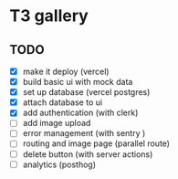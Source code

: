 # T3 gallery

## TODO

- [x] make it deploy (vercel)
- [x] build basic ui with mock data
- [x] set up database (vercel postgres)
- [x] attach database to ui
- [X] add authentication (with clerk)
- [ ] add image upload
- [ ] error management (with sentry )  
- [ ] routing and image page (parallel route)
- [ ] delete button (with server actions)
- [ ] analytics (posthog)